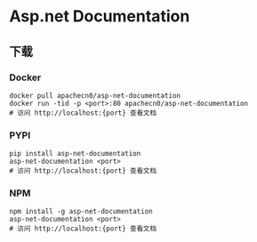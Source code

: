 # Asp.net Documentation

## 下载

### Docker

```
docker pull apachecn0/asp-net-documentation
docker run -tid -p <port>:80 apachecn0/asp-net-documentation
# 访问 http://localhost:{port} 查看文档
```

### PYPI

```
pip install asp-net-documentation
asp-net-documentation <port>
# 访问 http://localhost:{port} 查看文档
```

### NPM

```
npm install -g asp-net-documentation
asp-net-documentation <port>
# 访问 http://localhost:{port} 查看文档
```